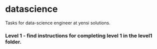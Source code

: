 # datascience
Tasks for data-science engineer at yensi solutions.


### Level 1 - find instructions for completing level 1 in the level1 folder.